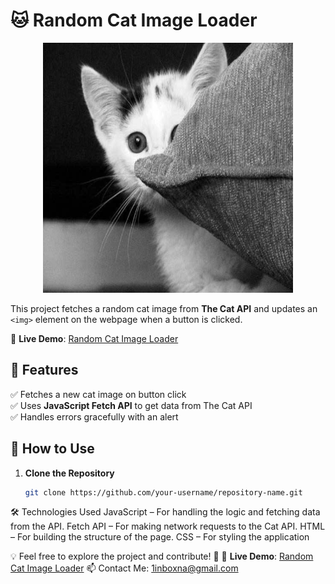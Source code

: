 # 🐱 Random Cat Image Loader
<p align="center">
  <img src="img/Screenshot_6.png" alt="Image 1" width="400" height="400">

</p>

This project fetches a random cat image from **The Cat API** and updates an `<img>` element on the webpage when a button is clicked.

🔗 **Live Demo**: [Random Cat Image Loader](https://alexsand-r.github.io/just-a--cat/)

## 📌 Features

✅ Fetches a new cat image on button click  
✅ Uses **JavaScript Fetch API** to get data from The Cat API  
✅ Handles errors gracefully with an alert  

## 🚀 How to Use

1. **Clone the Repository**  

   ```bash
   git clone https://github.com/your-username/repository-name.git

🛠️ Technologies Used
JavaScript – For handling the logic and fetching data from the API.
Fetch API – For making network requests to the Cat API.
HTML – For building the structure of the page.
CSS – For styling the application

   💡 Feel free to explore the project and contribute! 🚀
🔗 **Live Demo**: [Random Cat Image Loader](https://alexsand-r.github.io/just-a--cat/)
📫 Contact Me:
1inboxna@gmail.com
